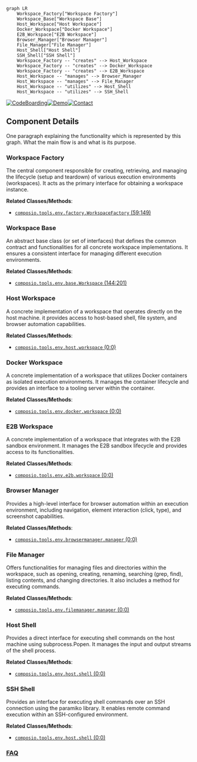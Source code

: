 ```mermaid
graph LR
    Workspace_Factory["Workspace Factory"]
    Workspace_Base["Workspace Base"]
    Host_Workspace["Host Workspace"]
    Docker_Workspace["Docker Workspace"]
    E2B_Workspace["E2B Workspace"]
    Browser_Manager["Browser Manager"]
    File_Manager["File Manager"]
    Host_Shell["Host Shell"]
    SSH_Shell["SSH Shell"]
    Workspace_Factory -- "creates" --> Host_Workspace
    Workspace_Factory -- "creates" --> Docker_Workspace
    Workspace_Factory -- "creates" --> E2B_Workspace
    Host_Workspace -- "manages" --> Browser_Manager
    Host_Workspace -- "manages" --> File_Manager
    Host_Workspace -- "utilizes" --> Host_Shell
    Host_Workspace -- "utilizes" --> SSH_Shell
```
[![CodeBoarding](https://img.shields.io/badge/Generated%20by-CodeBoarding-9cf?style=flat-square)](https://github.com/CodeBoarding/CodeBoarding)[![Demo](https://img.shields.io/badge/Try%20our-Demo-blue?style=flat-square)](https://www.codeboarding.org/demo)[![Contact](https://img.shields.io/badge/Contact%20us%20-%20contact@codeboarding.org-lightgrey?style=flat-square)](mailto:contact@codeboarding.org)

## Component Details

One paragraph explaining the functionality which is represented by this graph. What the main flow is and what is its purpose.

### Workspace Factory
The central component responsible for creating, retrieving, and managing the lifecycle (setup and teardown) of various execution environments (workspaces). It acts as the primary interface for obtaining a workspace instance.


**Related Classes/Methods**:

- <a href="https://github.com/ComposioHQ/composio/blob/master/python/composio/tools/env/factory.py#L59-L149" target="_blank" rel="noopener noreferrer">`composio.tools.env.factory.WorkspaceFactory` (59:149)</a>


### Workspace Base
An abstract base class (or set of interfaces) that defines the common contract and functionalities for all concrete workspace implementations. It ensures a consistent interface for managing different execution environments.


**Related Classes/Methods**:

- <a href="https://github.com/ComposioHQ/composio/blob/master/python/composio/tools/env/base.py#L144-L201" target="_blank" rel="noopener noreferrer">`composio.tools.env.base.Workspace` (144:201)</a>


### Host Workspace
A concrete implementation of a workspace that operates directly on the host machine. it provides access to host-based shell, file system, and browser automation capabilities.


**Related Classes/Methods**:

- <a href="https://github.com/ComposioHQ/composio/blob/master/python/composio/tools/env/host/workspace.py#L0-L0" target="_blank" rel="noopener noreferrer">`composio.tools.env.host.workspace` (0:0)</a>


### Docker Workspace
A concrete implementation of a workspace that utilizes Docker containers as isolated execution environments. It manages the container lifecycle and provides an interface to a tooling server within the container.


**Related Classes/Methods**:

- <a href="https://github.com/ComposioHQ/composio/blob/master/python/composio/tools/env/docker/workspace.py#L0-L0" target="_blank" rel="noopener noreferrer">`composio.tools.env.docker.workspace` (0:0)</a>


### E2B Workspace
A concrete implementation of a workspace that integrates with the E2B sandbox environment. It manages the E2B sandbox lifecycle and provides access to its functionalities.


**Related Classes/Methods**:

- <a href="https://github.com/ComposioHQ/composio/blob/master/python/composio/tools/env/e2b/workspace.py#L0-L0" target="_blank" rel="noopener noreferrer">`composio.tools.env.e2b.workspace` (0:0)</a>


### Browser Manager
Provides a high-level interface for browser automation within an execution environment, including navigation, element interaction (click, type), and screenshot capabilities.


**Related Classes/Methods**:

- <a href="https://github.com/ComposioHQ/composio/blob/master/python/composio/tools/env/browsermanager/manager.py#L0-L0" target="_blank" rel="noopener noreferrer">`composio.tools.env.browsermanager.manager` (0:0)</a>


### File Manager
Offers functionalities for managing files and directories within the workspace, such as opening, creating, renaming, searching (grep, find), listing contents, and changing directories. It also includes a method for executing commands.


**Related Classes/Methods**:

- <a href="https://github.com/ComposioHQ/composio/blob/master/python/composio/tools/env/filemanager/manager.py#L0-L0" target="_blank" rel="noopener noreferrer">`composio.tools.env.filemanager.manager` (0:0)</a>


### Host Shell
Provides a direct interface for executing shell commands on the host machine using subprocess.Popen. It manages the input and output streams of the shell process.


**Related Classes/Methods**:

- <a href="https://github.com/ComposioHQ/composio/blob/master/python/composio/tools/env/host/shell.py#L0-L0" target="_blank" rel="noopener noreferrer">`composio.tools.env.host.shell` (0:0)</a>


### SSH Shell
Provides an interface for executing shell commands over an SSH connection using the paramiko library. It enables remote command execution within an SSH-configured environment.


**Related Classes/Methods**:

- <a href="https://github.com/ComposioHQ/composio/blob/master/python/composio/tools/env/host/shell.py#L0-L0" target="_blank" rel="noopener noreferrer">`composio.tools.env.host.shell` (0:0)</a>




### [FAQ](https://github.com/CodeBoarding/GeneratedOnBoardings/tree/main?tab=readme-ov-file#faq)